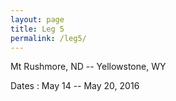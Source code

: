 ```yaml
---
layout: page
title: Leg 5
permalink: /leg5/
---
```


Mt Rushmore, ND -- Yellowstone, WY

Dates  : May 14 -- May 20, 2016
